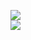 [![](https://img.shields.io/badge/Made%20With-Github%20Spray-lightgrey.svg?style=for-the-badge&logo=github)](https://github.com/Annihil/github-spray#27183)  
[![](https://i.imgur.com/2DrTn0Z.gif)](https://github.com/Annihil/github-spray)